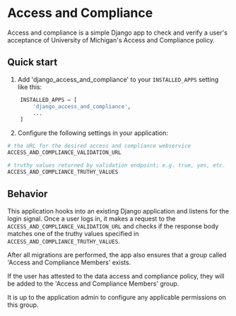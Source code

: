 # Access and Compliance

Access and compliance is a simple Django app to check and verify a
user's acceptance of University of Michigan's Access and Compliance
policy.

## Quick start

1. Add 'django_access_and_compliance' to your `INSTALLED_APPS` setting like this:

```python
    INSTALLED_APPS = [
        'django_access_and_compliance',
        ...
    ]
```

2. Configure the following settings in your application:

```python
# the URL for the desired access and compliance webservice
ACCESS_AND_COMPLIANCE_VALIDATION_URL

# truthy values returned by validation endpoint; e.g. true, yes, etc.
ACCESS_AND_COMPLIANCE_TRUTHY_VALUES
```

## Behavior

This application hooks into an existing Django application and listens for the login signal. Once a user logs in, it makes a request to the `ACCESS_AND_COMPLIANCE_VALIDATION_URL` and checks if the response body matches one of the truthy values specified in `ACCESS_AND_COMPLIANCE_TRUTHY_VALUES`.

After all migrations are performed, the app also ensures that a group called 'Access and Compliance Members' exists.

If the user has attested to the data access and compliance policy, they will be added to the 'Access and Compliance Members' group.

It is up to the application admin to configure any applicable permissions on this group.
